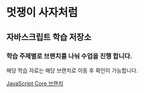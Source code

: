 # 멋쟁이 사자처럼

## 자바스크립트 학습 저장소

### 학습 주제별로 브랜치를 나눠 수업을 진행 합니다.

해당 학습 자료는 해당 브랜치로 이동 후 확인이 가능합니다.

[JavaScript Core 브랜치](http://www.naver.com)
